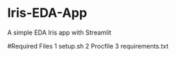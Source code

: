 # Iris-EDA-App
A simple EDA Iris app with Streamlit

#Required Files
1 setup.sh
2 Procfile
3 requirements.txt
